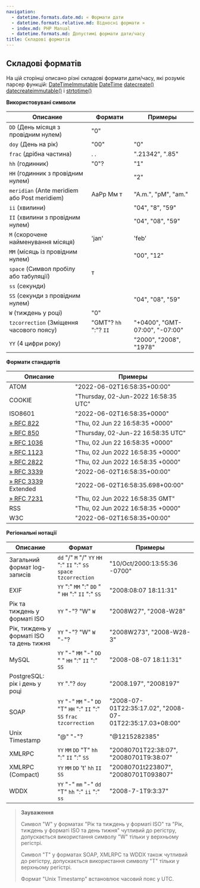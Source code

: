 ```yaml
---
navigation:
  - datetime.formats.date.md: « Формати дати
  - datetime.formats.relative.md: Відносні формати »
  - index.md: PHP Manual
  - datetime.formats.md: Допустимі формати дати/часу
title: Складові форматів
---
```

## Складові форматів

На цій сторінці описано різні складові формати дати/часу, які розуміє парсер функцій: [DateTimeImmutable](class.datetimeimmutable.md) [DateTime](class.datetime.md) [datecreate()](function.date-create.md) [datecreateimmutable()](function.date-create-immutable.md) і [strtotime()](function.strtotime.md)

**Використовувані символи**

| Описание | Формати | Примеры |
| --- | --- | --- |
| `DD` (День місяця з провідним нулем) | "0" |  |
| `doy` (День на рік) | "00" | "0" |
| `frac` (дрібна частина) | . . | ".21342", ".85" |
| `hh` (годинник) | "0"? | "1" |
| `HH` (годинник з провідним нулем) |  | "2" |
| `meridian` (Ante meridiem або Post meridiem) | AaPp Мм т | "A.m.", "pM", "am." |
| `ii` (хвилини) |  | "04", "8", "59" |
| `II` (хвилини з провідним нулем) |  | "04", "08", "59" |
| `M` (скорочене найменування місяця) | 'jan' | 'feb' |
| `MM` (місяць із провідним нулем) |  | "00", "12" |
| `space` (Символ пробілу або табуляції) | т |  |
| `ss` (секунди) |  |  |
| `SS` (секунди з провідним нулем) |  | "04", "08", "59" |
| `W` (тиждень у році) | "0" |  |
| `tzcorrection` (Зміщення часового поясу) | "GMT"? `hh` ":"? `II` | "+0400", "GMT-07:00", "-07:00" |
| `YY` (4 цифри року) |  | "2000", "2008", "1978" |

**Формати стандартів**

| Описание | Примеры |
| --- | --- |
| ATOM | "2022-06-02T16:58:35+00:00" |
| COOKIE | "Thursday, 02-Jun-2022 16:58:35 UTC" |
| ISO8601 | "2022-06-02T16:58:35+0000" |
| [» RFC 822](http://www.faqs.org/rfcs/rfc822) | "Thu, 02 Jun 22 16:58:35 +0000" |
| [» RFC 850](http://www.faqs.org/rfcs/rfc850) | "Thursday, 02-Jun-22 16:58:35 UTC" |
| [» RFC 1036](http://www.faqs.org/rfcs/rfc1036) | "Thu, 02 Jun 22 16:58:35 +0000" |
| [» RFC 1123](http://www.faqs.org/rfcs/rfc1123) | "Thu, 02 Jun 2022 16:58:35 +0000" |
| [» RFC 2822](http://www.faqs.org/rfcs/rfc2822) | "Thu, 02 Jun 2022 16:58:35 +0000" |
| [» RFC 3339](http://www.faqs.org/rfcs/rfc3339) | "2022-06-02T16:58:35+00:00" |
| [» RFC 3339](http://www.faqs.org/rfcs/rfc3339) Extended | "2022-06-02T16:58:35.698+00:00" |
| [» RFC 7231](http://www.faqs.org/rfcs/rfc7231) | "Thu, 02 Jun 2022 16:58:35 GMT" |
| RSS | "Thu, 02 Jun 2022 16:58:35 +0000" |
| W3C | "2022-06-02T16:58:35+00:00" |

**Регіональні нотації**

| Описание | Формат | Примеры |
| --- | --- | --- |
| Загальний формат log-записів | `dd` "/" `M` "/" `YY` `HH` ":" `II` ":" `SS` `space` `tzcorrection` | "10/Oct/2000:13:55:36 -0700" |
| EXIF | `YY` ":" `MM` ":" `DD` " " `HH` ":" `II` ":" `SS` | "2008:08:07 18:11:31" |
| Рік та тиждень у форматі ISO | `YY` "-"? "W" `W` | "2008W27", "2008-W28" |
| Рік, тиждень у форматі ISO та день тижня | `YY` "-"? "W" `W` "-"? | "2008W273", "2008-W28-3" |
| MySQL | `YY` "-" `MM` "-" `DD` " " `HH` ":" `II` ":" `SS` | "2008-08-07 18:11:31" |
| PostgreSQL: рік і день у році | `YY` "."? `doy` | "2008.197", "2008197" |
| SOAP | `YY` "-" `MM` "-" `DD` "T" `HH` ":" `II` ":" `SS` `frac` `tzcorrection` | "2008-07-01T22:35:17.02", "2008-07-01T22:35:17.03+08:00" |
| Unix Timestamp | "@" "-"? | "@1215282385" |
| XMLRPC | `YY` `MM` `DD` "T" `hh` ":" `II` ":" `SS` | "20080701T22:38:07", "20080701T9:38:07" |
| XMLRPC (Compact) | `YY` `MM` `DD` 't' `hh` `II` `SS` | "20080701t223807", "20080701T093807" |
| WDDX | `YY` "-" `mm` "-" `dd` "T" `hh` ":" `ii` ":" `ss` | "2008-7-1T9:3:37" |

> **Зауваження**
> 
> Символ "W" у форматах "Рік та тиждень у форматі ISO" та "Рік, тиждень у форматі ISO та день тижня" чутливий до регістру, допускається використання символу "W" тільки у верхньому регістрі.
> 
> Символ "T" у форматах SOAP, XMLRPC та WDDX також чутливий до регістру, допускається використання символу "T" тільки у верхньому регістрі.
> 
> Формат "Unix Timestamp" встановлює часовий пояс у UTC.
